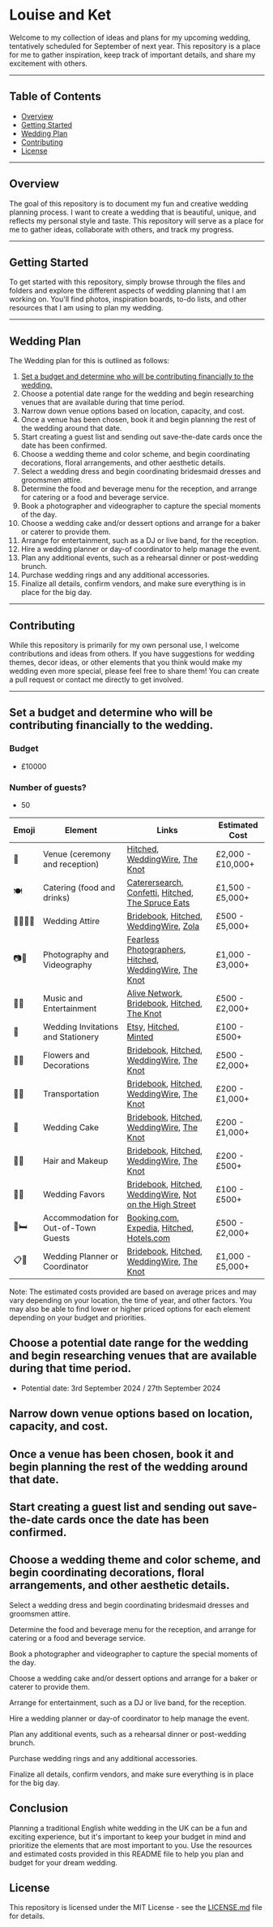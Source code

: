 # Louise and Ket 

Welcome to my collection of ideas and plans for my upcoming wedding, tentatively scheduled for September of next year. This repository is a place for me to gather inspiration, keep track of important details, and share my excitement with others.

*******

## Table of Contents

- [Overview](#overview)
- [Getting Started](#getting-started)
- [Wedding Plan](#wedding-plan)
- [Contributing](#contributing)
- [License](#license)

*******

## Overview

The goal of this repository is to document my fun and creative wedding planning process. I want to create a wedding that is beautiful, unique, and reflects my personal style and taste. This repository will serve as a place for me to gather ideas, collaborate with others, and track my progress.

*******

## Getting Started

To get started with this repository, simply browse through the files and folders and explore the different aspects of wedding planning that I am working on. You'll find photos, inspiration boards, to-do lists, and other resources that I am using to plan my wedding.

*******

## Wedding Plan

The Wedding plan for this is outlined as follows:

1. [Set a budget and determine who will be contributing financially to the wedding.](#setabudget)
2. Choose a potential date range for the wedding and begin researching venues that are available during that time period.
3. Narrow down venue options based on location, capacity, and cost.
4. Once a venue has been chosen, book it and begin planning the rest of the wedding around that date.
5. Start creating a guest list and sending out save-the-date cards once the date has been confirmed.
6. Choose a wedding theme and color scheme, and begin coordinating decorations, floral arrangements, and other aesthetic details.
7. Select a wedding dress and begin coordinating bridesmaid dresses and groomsmen attire.
8. Determine the food and beverage menu for the reception, and arrange for catering or a food and beverage service.
9. Book a photographer and videographer to capture the special moments of the day.
10. Choose a wedding cake and/or dessert options and arrange for a baker or caterer to provide them.
11. Arrange for entertainment, such as a DJ or live band, for the reception.
12. Hire a wedding planner or day-of coordinator to help manage the event.
13. Plan any additional events, such as a rehearsal dinner or post-wedding brunch.
14. Purchase wedding rings and any additional accessories.
15. Finalize all details, confirm vendors, and make sure everything is in place for the big day.

*******

## Contributing

While this repository is primarily for my own personal use, I welcome contributions and ideas from others. If you have suggestions for wedding themes, decor ideas, or other elements that you think would make my wedding even more special, please feel free to share them! You can create a pull request or contact me directly to get involved.

*******

<div id='setabudget'/>

## Set a budget and determine who will be contributing financially to the wedding.

### Budget
- £10000

### Number of guests?
- 50

| Emoji | Element | Links | Estimated Cost |
| --- | --- | --- | --- |
| 💒 | Venue (ceremony and reception) | [Hitched](https://www.hitched.co.uk/), [WeddingWire](https://www.weddingwire.co.uk/), [The Knot](https://www.theknot.com/marketplace/wedding-venues) | £2,000 - £10,000+ |
| 🍽️ | Catering (food and drinks) | [Caterersearch](https://www.caterersearch.com/), [Confetti](https://www.confetti.co.uk/wedding/catering), [Hitched](https://www.hitched.co.uk/), [The Spruce Eats](https://www.thespruceeats.com/wedding-catering-4162518) | £1,500 - £5,000+ |
| 👰‍♀️🤵‍♂️ | Wedding Attire | [Bridebook](https://bridebook.co.uk/), [Hitched](https://www.hitched.co.uk/), [WeddingWire](https://www.weddingwire.co.uk/), [Zola](https://www.zola.com/shop/category/wedding-dresses) | £500 - £5,000+ |
| 📷🎥 | Photography and Videography | [Fearless Photographers](https://www.fearlessphotographers.com/), [Hitched](https://www.hitched.co.uk/), [WeddingWire](https://www.weddingwire.co.uk/), [The Knot](https://www.theknot.com/marketplace/wedding-photographers) | £1,000 - £3,000+ |
| 🎵🎶 | Music and Entertainment | [Alive Network](https://www.alivenetwork.com/), [Bridebook](https://bridebook.co.uk/), [Hitched](https://www.hitched.co.uk/), [The Knot](https://www.theknot.com/marketplace/wedding-bands) | £500 - £2,000+ |
| 💌 | Wedding Invitations and Stationery | [Etsy](https://www.etsy.com/uk/), [Hitched](https://www.hitched.co.uk/), [Minted](https://www.minted.com/wedding-invitations) | £100 - £500+ |
| 💐🎉 | Flowers and Decorations | [Bridebook](https://bridebook.co.uk/), [Hitched](https://www.hitched.co.uk/), [WeddingWire](https://www.weddingwire.co.uk/), [The Knot](https://www.theknot.com/marketplace/wedding-florists) | £500 - £2,000+ |
| 🚗🚕 | Transportation | [Bridebook](https://bridebook.co.uk/), [Hitched](https://www.hitched.co.uk/), [WeddingWire](https://www.weddingwire.co.uk/), [The Knot](https://www.theknot.com/marketplace/wedding-transportation) | £200 - £1,000+ |
| 🍰 | Wedding Cake | [Bridebook](https://bridebook.co.uk/), [Hitched](https://www.hitched.co.uk/), [WeddingWire](https://www.weddingwire.co.uk/), [The Knot](https://www.theknot.com/marketplace/wedding-cakes) | £200 - £1,000+ |
| 💄💅 | Hair and Makeup | [Bridebook](https://bridebook.co.uk/), [Hitched](https://www.hitched.co.uk/), [WeddingWire](https://www.weddingwire.co.uk/), [The Knot](https://www.theknot.com/marketplace/wedding-beauty-services) | £200 - £500+ |
| 🎁💍 | Wedding Favors | [Bridebook](https://bridebook.co.uk/), [Hitched](https://www.hitched.co.uk/), [WeddingWire](https://www.weddingwire.co.uk/), [Not on the High Street](https://www.notonthehighstreet.com/weddings/wedding-favours) | £100 - £500+ |
| 🏨🛏️| Accommodation for Out-of-Town Guests | [Booking.com](https://www.booking.com/), [Expedia](https://www.expedia.co.uk/), [Hitched](https://www.hitched.co.uk/), [Hotels.com](https://uk.hotels.com/) | £500 - £2,000+ |
| 📋💼 | Wedding Planner or Coordinator | [Bridebook](https://bridebook.co.uk/), [Hitched](https://www.hitched.co.uk/), [WeddingWire](https://www.weddingwire.co.uk/), [The Knot](https://www.theknot.com/marketplace/wedding-planners) | £1,000 - £5,000+ |

Note: The estimated costs provided are based on average prices and may vary depending on your location, the time of year, and other factors. You may also be able to find lower or higher priced options for each element depending on your budget and priorities.


## Choose a potential date range for the wedding and begin researching venues that are available during that time period.

- Potential date: 3rd September 2024 / 27th September 2024


## Narrow down venue options based on location, capacity, and cost.

## Once a venue has been chosen, book it and begin planning the rest of the wedding around that date.

## Start creating a guest list and sending out save-the-date cards once the date has been confirmed.

## Choose a wedding theme and color scheme, and begin coordinating decorations, floral arrangements, and other aesthetic details.

Select a wedding dress and begin coordinating bridesmaid dresses and groomsmen attire.

Determine the food and beverage menu for the reception, and arrange for catering or a food and beverage service.

Book a photographer and videographer to capture the special moments of the day.

Choose a wedding cake and/or dessert options and arrange for a baker or caterer to provide them.

Arrange for entertainment, such as a DJ or live band, for the reception.

Hire a wedding planner or day-of coordinator to help manage the event.

Plan any additional events, such as a rehearsal dinner or post-wedding brunch.

Purchase wedding rings and any additional accessories.

Finalize all details, confirm vendors, and make sure everything is in place for the big day.



## Conclusion

Planning a traditional English white wedding in the UK can be a fun and exciting experience, but it's important to keep your budget in mind and prioritize the elements that are most important to you. Use the resources and estimated costs provided in this README file to help you plan and budget for your dream wedding.

## License

This repository is licensed under the MIT License - see the [LICENSE.md](LICENSE.md) file for details.

